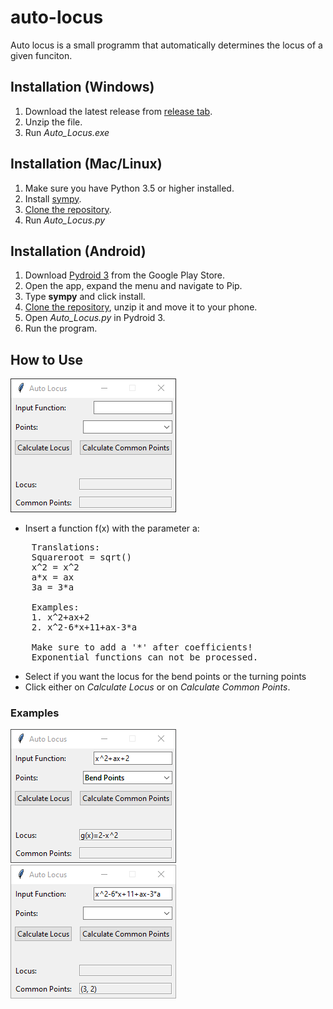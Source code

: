 # auto-locus
Auto locus is a small programm that automatically determines the locus of a given funciton.

## Installation (Windows)

1. Download the latest release from [release tab](https://github.com/Gobidev/auto-locus/releases).
2. Unzip the file.
3. Run _Auto_Locus.exe_

## Installation (Mac/Linux)

1. Make sure you have Python 3.5 or higher installed.
2. Install [sympy](https://pypi.org/project/sympy/).
3. [Clone the repository](https://github.com/Gobidev/auto-locus/archive/master.zip).
4. Run _Auto_Locus.py_

## Installation (Android)

1. Download [Pydroid 3](https://play.google.com/store/apps/details?id=ru.iiec.pydroid3) from the Google Play Store.
2. Open the app, expand the menu and navigate to Pip.
3. Type **sympy** and click install.
4. [Clone the repository](https://github.com/Gobidev/auto-locus/archive/master.zip), unzip it and move it to your phone.
5. Open _Auto_Locus.py_ in Pydroid 3.
6. Run the program.

## How to Use

![alt text](https://github.com/Gobidev/auto-locus/blob/master/screenshots/gui.png?raw=true)

- Insert a function f(x) with the parameter a:
<pre>
    Translations:
    Squareroot = sqrt()
    x^2 = x^2
    a*x = ax
    3a = 3*a
    
    Examples:
    1. x^2+ax+2
    2. x^2-6*x+11+ax-3*a
    
    Make sure to add a '*' after coefficients!
    Exponential functions can not be processed.
</pre>
- Select if you want the locus for the bend points or the turning points
- Click either on _Calculate Locus_ or on _Calculate Common Points_.

### Examples
![alt text](https://github.com/Gobidev/auto-locus/blob/master/screenshots/gui_bend_points.png?raw=true)
![alt text](https://github.com/Gobidev/auto-locus/blob/master/screenshots/gui_common_points.png?raw=true)